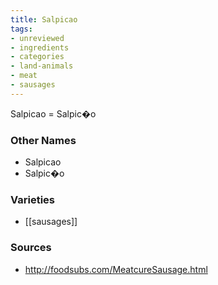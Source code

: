 ```yaml
---
title: Salpicao
tags:
- unreviewed
- ingredients
- categories
- land-animals
- meat
- sausages
---
```

Salpicao = Salpic�o

### Other Names

* Salpicao
* Salpic�o

### Varieties

* [[sausages]]

### Sources
* http://foodsubs.com/MeatcureSausage.html
